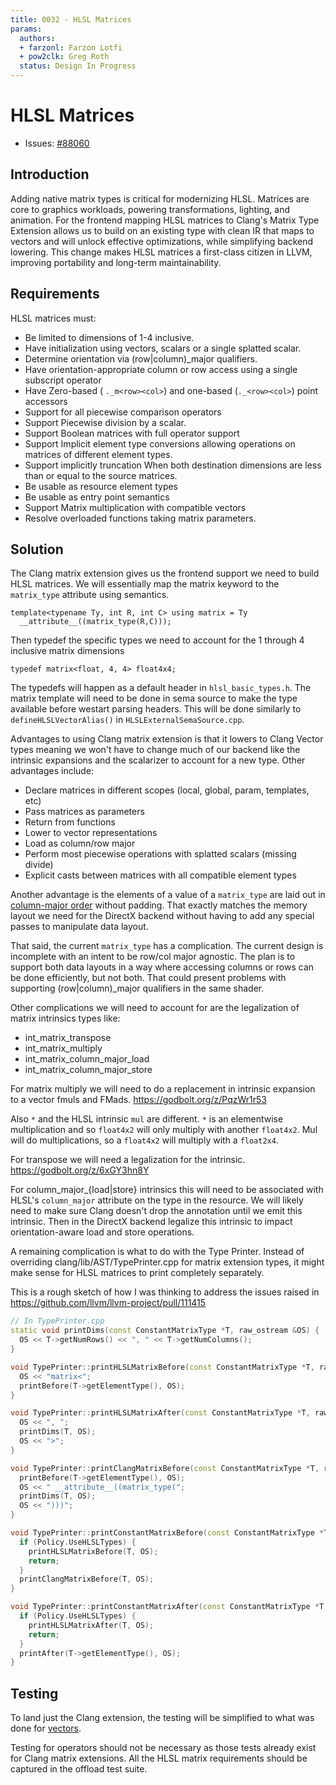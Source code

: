 ```yaml
---
title: 0032 - HLSL Matrices
params:
  authors:
  + farzonl: Farzon Lotfi
  + pow2clk: Greg Roth
  status: Design In Progress
---
```


# HLSL Matrices
* Issues:
  [#88060](https://github.com/llvm/llvm-project/issues/88060)

## Introduction

Adding native matrix types is critical for modernizing HLSL. Matrices are core
to graphics workloads, powering transformations, lighting, and animation. For
the frontend mapping HLSL matrices to Clang's Matrix Type Extension allows us
to build on an existing type with clean IR that maps to vectors and will
unlock effective optimizations, while simplifying backend lowering. This change
makes HLSL matrices a first-class citizen in LLVM, improving portability and
long-term maintainability.

## Requirements

HLSL matrices must:
* Be limited to dimensions of 1-4 inclusive.
* Have initialization using vectors, scalars or a single splatted scalar.
* Determine orientation via (row|column)_major qualifiers.
* Have orientation-appropriate column or row access using a single subscript operator
* Have Zero-based ( `._m<row><col>`) and one-based (`._<row><col>`) point accessors
* Support for all piecewise comparison operators
* Support Piecewise division by a scalar.
* Support Boolean matrices with full operator support
* Support Implicit element type conversions allowing operations on matrices of
  different element types.
* Support implicitly truncation When both destination dimensions are less than
  or equal to the source matrices.
* Be usable as resource element types
* Be usable as entry point semantics
* Support Matrix multiplication with compatible vectors
* Resolve overloaded functions taking matrix parameters.

## Solution

The Clang matrix extension gives us the frontend support we need to build HLSL
matrices. We will essentially map the matrix keyword to the `matrix_type`
attribute using semantics.

```hlsl
template<typename Ty, int R, int C> using matrix = Ty
  __attribute__((matrix_type(R,C)));
```

Then typedef the specific types we need to account for the 1 through 4
inclusive matrix dimensions

```hlsl
typedef matrix<float, 4, 4> float4x4;
```

The typedefs will happen as a default header in `hlsl_basic_types.h`. The 
matrix template will need to be done in sema source to make the type available
before westart parsing headers. This will be done similarly to
`defineHLSLVectorAlias()` in `HLSLExternalSemaSource.cpp`.

Advantages to using Clang matrix extension is that it lowers to Clang Vector
types meaning we won't have to change much of our backend like the intrinsic
expansions and the scalarizer to account for a new type.
Other advantages include:
* Declare matrices in different scopes (local, global, param, templates, etc)
* Pass matrices as parameters
* Return from functions
* Lower to vector representations
* Load as column/row major
* Perform most piecewise operations with splatted scalars (missing divide)
* Explicit casts between matrices with all compatible element types

Another advantage is the elements of a value of a `matrix_type` are laid out in
[column-major order](https://clang.llvm.org/docs/MatrixTypes.html#decisions-for-the-implementation-in-clang) without padding. 
That exactly matches the memory layout we need for the DirectX backend without
having to add any special passes to manipulate data layout.

That said, the current `matrix_type` has a complication. The current design is
incomplete with an intent to be row/col major agnostic. The plan is to support
both data layouts in a way where accessing columns or rows can be done 
efficiently, but not both. That could present problems with supporting
(row|column)_major qualifiers in the same shader.

Other complications we will need to account for are the legalization of matrix
intrinsics types like:
* int_matrix_transpose
* int_matrix_multiply
* int_matrix_column_major_load
* int_matrix_column_major_store

For matrix multiply we will need to do a replacement in intrinsic
expansion to a vector fmuls and FMads.
https://godbolt.org/z/PqzWr1r53

Also `*` and the HLSL intrinsic `mul` are different.
`*` is an elementwise multiplication and so
`float4x2` will only multiply with another `float4x2`.
Mul will do multiplications, so a `float4x2` will multiply with a `float2x4`.

For transpose we will need a legalization for the intrinsic.
https://godbolt.org/z/6xGY3hn8Y

For column_major_{load|store} intrinsics this will need to be associated with 
HLSL's `column_major` attribute on the type in the resource. We will likely
need to make sure Clang doesn't drop the annotation until we emit this
intrinsic. Then in the DirectX backend legalize this intrinsic to impact 
orientation-aware load and store operations.

A remaining complication is what to do with the Type Printer. Instead of overriding
clang/lib/AST/TypePrinter.cpp for matrix extension types, it might make sense for
HLSL matrices to print completely separately.

This is a rough sketch of how I was thinking to address the issues raised
in https://github.com/llvm/llvm-project/pull/111415

```cpp
// In TypePrinter.cpp
static void printDims(const ConstantMatrixType *T, raw_ostream &OS) {
  OS << T->getNumRows() << ", " << T->getNumColumns();
}

void TypePrinter::printHLSLMatrixBefore(const ConstantMatrixType *T, raw_ostream &OS) {
  OS << "matrix<";
  printBefore(T->getElementType(), OS);
}

void TypePrinter::printHLSLMatrixAfter(const ConstantMatrixType *T, raw_ostream &OS) {
  OS << ", ";
  printDims(T, OS);
  OS << ">";
}

void TypePrinter::printClangMatrixBefore(const ConstantMatrixType *T, raw_ostream &OS) {
  printBefore(T->getElementType(), OS);
  OS << " __attribute__((matrix_type(";
  printDims(T, OS);
  OS << ")))";
}

void TypePrinter::printConstantMatrixBefore(const ConstantMatrixType *T, raw_ostream &OS) {
  if (Policy.UseHLSLTypes) {
    printHLSLMatrixBefore(T, OS);
    return;
  }
  printClangMatrixBefore(T, OS);
}

void TypePrinter::printConstantMatrixAfter(const ConstantMatrixType *T, raw_ostream &OS) {
  if (Policy.UseHLSLTypes) {
    printHLSLMatrixAfter(T, OS);
    return;
  }
  printAfter(T->getElementType(), OS);
}
```

## Testing

To land just the Clang extension, the testing will be simplified to what was
done for [vectors](https://github.com/llvm/llvm-project/commit/b8dbc6ffea93976dc0d8569c9d23e9c21e33e317).

Testing for operators should not be necessary as those tests already exist for
Clang matrix extensions. All the HLSL matrix requirements should be captured in
the offload test suite.
